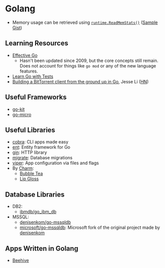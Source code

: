 ---
---
# Golang

- Memory usage can be retrieved using
  [`runtime.ReadMemStats()`](https://pkg.go.dev/runtime#ReadMemStats) ([Sample
  Gist](https://gist.github.com/j33ty/79e8b736141be19687f565ea4c6f4226))

## Learning Resources

- [Effective Go](https://go.dev/doc/effective_go)
  - Hasn't been updated since 2009, but the core concepts still remain. Does not
    account for things like `go mod` or any of the new language features.
- [Learn Go with Tests](https://quii.gitbook.io/learn-go-with-tests/)
- [Building a BitTorrent client from the ground up in
  Go](https://blog.jse.li/posts/torrent/), Jesse Li
  ([HN](https://news.ycombinator.com/item?id=33495328))

## Useful Frameworks

- [go-kit](https://github.com/go-kit/kit)
- [go-micro](https://github.com/go-micro/go-micro)

## Useful Libraries

- [cobra](https://github.com/spf13/cobra): CLI apps made easy
- [ent](https://github.com/ent/ent): Entity framework for Go
- [gin](https://github.com/gin-gonic/gin): HTTP library
- [migrate](https://github.com/golang-migrate/migrate): Database migrations
- [viper](https://github.com/spf13/viper): App configuration via files and flags
- By [Charm](https://charm.sh):
  - [Bubble Tea](https://github.com/charmbracelet/bubbletea)
  - [Lip Gloss](https://github.com/charmbracelet/lipgloss)

## Database Libraries

- DB2:
  - [ibmdb/go_ibm_db](https://github.com/ibmdb/go_ibm_db)
- MSSQL:
  - [denisenkom/go-mssqldb](https://github.com/denisenkom/go-mssqldb)
  - [microsoft/go-mssqldb](https://github.com/microsoft/go-mssqldb): Microsoft
    fork of the original project made by
    [denisenkom](https://github.com/denisenkom)

## Apps Written in Golang

- [Beehive](https://github.com/muesli/beehive)
